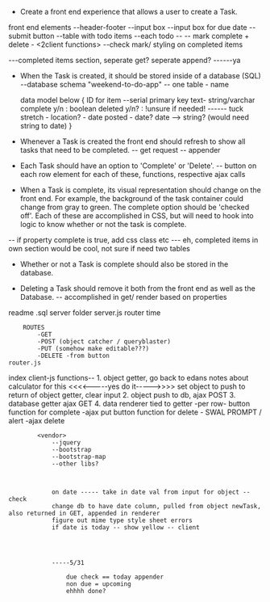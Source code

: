 * Create a front end experience that allows a user to create a Task.

front end elements 
--header-footer
--input box <client-ID--><function> <post request>
--input box for due date
--submit button <client-function>
--table with todo items<get request>
    --each todo --
        -- mark complete + delete - <2client functions>
--check mark/ styling on completed items <client-function>

---completed items section, seperate get? seperate append? ------ya


* When the Task is created, it should be stored inside of a database (SQL)
    --database schema "weekend-to-do-app"
    -- one table - name <tbd>

    data model below
                { ID for item  --serial primary key
                    text- string/varchar
                    complete y/n : boolean
                    deleted y/n? : !unsure if needed!
                    ------
                    tuck stretch 
                    - location?
                     - date posted - date? date --> string? (would need string to date)
                } 

* Whenever a Task is created the front end should refresh to show all tasks that need to be completed.
        -- get request
        -- appender


* Each Task should have an option to 'Complete' or 'Delete'.
-- button on each row element for each of these, functions, respective ajax calls


* When a Task is complete, its visual representation should change on the front end. For example, the background of the task container could change from gray to green. The complete option should be  'checked off'. Each of these are accomplished in CSS, but will need to hook into logic to know whether or not the task is complete.

-- if property complete is true, add css class etc --- eh, completed items in own section would be cool, not sure if need two tables


* Whether or not a Task is complete should also be stored in the database.


* Deleting a Task should remove it both from the front end as well as the Database.
    -- accomplished in get/ render based on properties


readme
.sql
server folder
    server.js
    router time

        ROUTES 
            -GET
            -POST (object catcher / queryblaster)
            -PUT (somehow make editable???)
            -DELETE -from button
    router.js
<public folder>
        index
            <styles>
            <scripts>
                client-js
                    functions--
                    1. object getter, go back to edans notes about calculator for this <<<<-----yes do it----->>>>  set object to push to return of object getter, clear input
                    2. object push to db, ajax POST
                    3. database getter ajax GET
                    4. data renderer tied to getter
                    -per row-
                    button function for complete 
                        -ajax put
                    button function for delete - SWAL PROMPT / alert
                        -ajax delete

            <vendor>    
                --jquery
                --bootstrap
                --bootstrap-map
                --other libs?



                on date ----- take in date val from input for object --check
                change db to have date column, pulled from object newTask, also returned in GET, appended in renderer   
                figure out mime type style sheet errors     
                if date is today -- show yellow -- client




                -----5/31

                    due check == today appender
                    non due = upcoming
                    ehhhh done?
